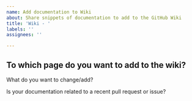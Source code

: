 ```yaml
---
name: Add documentation to Wiki
about: Share snippets of documentation to add to the GitHub Wiki
title: 'Wiki - '
labels: ''
assignees: ''

---
```


To which page do you want to add to the wiki?
- 

What do you want to change/add?


Is your documentation related to a recent pull request or issue?
